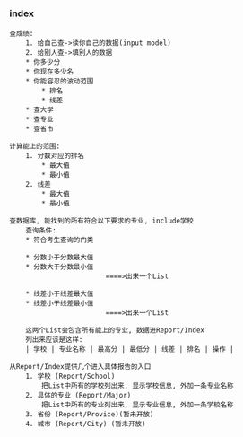 ﻿

### index
	查成绩: 
		1. 给自己查->读你自己的数据(input model)
		2. 给别人查->填别人的数据
		* 你多少分
		* 你现在多少名
		* 你能容忍的波动范围
			* 排名
			* 线差
		* 查大学
		* 查专业
		* 查省市

	计算能上的范围:
		1. 分数对应的排名
			* 最大值
			* 最小值
		2. 线差
			* 最大值
			* 最小值
	
	查数据库, 能找到的所有符合以下要求的专业, include学校
		查询条件: 
		* 符合考生查询的门类

		* 分数小于分数最大值
		* 分数大于分数最小值
							====>出来一个List

		* 线差小于线差最大值
		* 线差小于线差最小值
							====>出来一个List

		这两个List会包含所有能上的专业, 数据进Report/Index
		列出来应该是这样: 
		| 学校 | 专业名称 | 最高分 | 最低分 | 线差 | 排名 | 操作 |

	从Report/Index提供几个进入具体报告的入口
		1. 学校 (Report/School) 
			把List中所有的学校列出来, 显示学校信息, 外加一条专业名称
		2. 具体的专业 (Report/Major)
			把List中所有的专业列出来, 显示专业信息, 外加一条学校名称
		3. 省份 (Report/Provice)(暂未开放)
		4. 城市 (Report/City) (暂未开放)

 